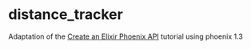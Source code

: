 # distance_tracker
Adaptation of the [Create an Elixir Phoenix API](https://medium.com/everydayhero-engineering/create-an-elixir-phoenix-api-part-1-initial-barebones-setup-7c840a6c4c5c) tutorial using phoenix 1.3
